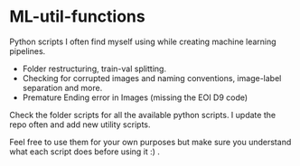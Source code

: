 # ML-util-functions
Python scripts I often find myself using while creating machine learning pipelines.
- Folder restructuring, train-val splitting. 
- Checking for corrupted images and naming conventions, image-label separation and more.
- Premature Ending error in Images (missing the EOI D9 code)

Check the folder scripts for all the available python scripts. 
I update the repo often and add new utility scripts.

Feel free to use them for your own purposes but make sure you understand what each script does before using it :) .
